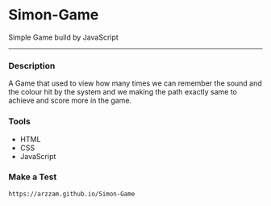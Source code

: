 # Simon-Game
Simple Game build by JavaScript

--- 

### Description
  A Game that used to view how many times we can remember the sound and the colour hit by the system and we making the path exactly same to achieve and score more in the game. 

### Tools 
  - HTML 
  - CSS 
  - JavaScript
  
  ### Make a Test 
    https://arzzam.github.io/Simon-Game
